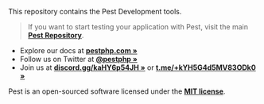 This repository contains the Pest Development tools.

> If you want to start testing your application with Pest, visit the main **[Pest Repository](https://github.com/pestphp/pest)**.

- Explore our docs at **[pestphp.com »](https://pestphp.com)**
- Follow us on Twitter at **[@pestphp »](https://twitter.com/pestphp)**
- Join us at **[discord.gg/kaHY6p54JH »](https://discord.gg/kaHY6p54JH)** or **[t.me/+kYH5G4d5MV83ODk0 »](https://t.me/+kYH5G4d5MV83ODk0)**

Pest is an open-sourced software licensed under the **[MIT license](https://opensource.org/licenses/MIT)**.
